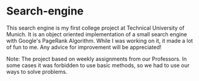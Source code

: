 # Search-engine
This search engine is my first college project at Technical University of Munich. It is an object oriented implementation of a small search engine with Google's PageRank Algorithm. While I was working on it, it made a lot of fun to me. Any advice for improvement will be appreciated!

Note: The project based on weekly assignments from our Professors. In some cases it was forbidden to use basic methods, so we had to use our ways to solve problems.
